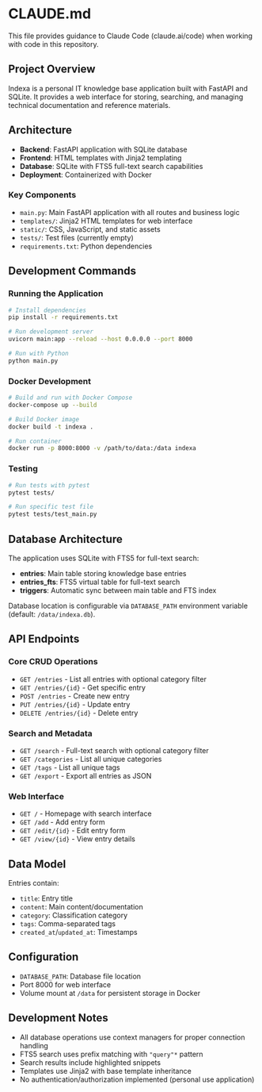 # CLAUDE.md

This file provides guidance to Claude Code (claude.ai/code) when working with code in this repository.

## Project Overview

Indexa is a personal IT knowledge base application built with FastAPI and SQLite. It provides a web interface for storing, searching, and managing technical documentation and reference materials.

## Architecture

- **Backend**: FastAPI application with SQLite database
- **Frontend**: HTML templates with Jinja2 templating
- **Database**: SQLite with FTS5 full-text search capabilities
- **Deployment**: Containerized with Docker

### Key Components

- `main.py`: Main FastAPI application with all routes and business logic
- `templates/`: Jinja2 HTML templates for web interface
- `static/`: CSS, JavaScript, and static assets
- `tests/`: Test files (currently empty)
- `requirements.txt`: Python dependencies

## Development Commands

### Running the Application

```bash
# Install dependencies
pip install -r requirements.txt

# Run development server
uvicorn main:app --reload --host 0.0.0.0 --port 8000

# Run with Python
python main.py
```

### Docker Development

```bash
# Build and run with Docker Compose
docker-compose up --build

# Build Docker image
docker build -t indexa .

# Run container
docker run -p 8000:8000 -v /path/to/data:/data indexa
```

### Testing

```bash
# Run tests with pytest
pytest tests/

# Run specific test file
pytest tests/test_main.py
```

## Database Architecture

The application uses SQLite with FTS5 for full-text search:

- **entries**: Main table storing knowledge base entries
- **entries_fts**: FTS5 virtual table for full-text search
- **triggers**: Automatic sync between main table and FTS index

Database location is configurable via `DATABASE_PATH` environment variable (default: `/data/indexa.db`).

## API Endpoints

### Core CRUD Operations
- `GET /entries` - List all entries with optional category filter
- `GET /entries/{id}` - Get specific entry
- `POST /entries` - Create new entry
- `PUT /entries/{id}` - Update entry
- `DELETE /entries/{id}` - Delete entry

### Search and Metadata
- `GET /search` - Full-text search with optional category filter
- `GET /categories` - List all unique categories
- `GET /tags` - List all unique tags
- `GET /export` - Export all entries as JSON

### Web Interface
- `GET /` - Homepage with search interface
- `GET /add` - Add entry form
- `GET /edit/{id}` - Edit entry form
- `GET /view/{id}` - View entry details

## Data Model

Entries contain:
- `title`: Entry title
- `content`: Main content/documentation
- `category`: Classification category
- `tags`: Comma-separated tags
- `created_at`/`updated_at`: Timestamps

## Configuration

- `DATABASE_PATH`: Database file location
- Port 8000 for web interface
- Volume mount at `/data` for persistent storage in Docker

## Development Notes

- All database operations use context managers for proper connection handling
- FTS5 search uses prefix matching with `"query"*` pattern
- Search results include highlighted snippets
- Templates use Jinja2 with base template inheritance
- No authentication/authorization implemented (personal use application)